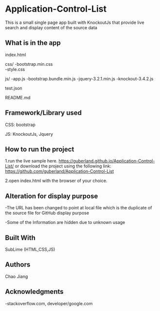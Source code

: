 # Application-Control-List

This is a small single page app built with KnockoutJs that provide live search and display content of the source data 


## What is in the app

index.html

css/
 	-bootstrap.min.css	
 	-style.css
 
js/
	-app.js
	-bootstrap.bundle.min.js
	-jquery-3.2.1.min.js
	-knockout-3.4.2.js

test.json

README.md
## Framework/Library used
  CSS: bootstrap
	
  JS: KnockoutJs, Jquery
## How to run the project

1.run the live sample here. https://guberland.github.io/Application-Control-List/
  or download the project using the following link:
  https://github.com/guberland/Application-Control-List

2.open index.html with the browser of your choice.

  
## Alteration for display purpose
  -The URL has been changed to point at local file which is the duplicate of the source file for GitHub display purpose
  
  -Some of the Information are hidden due to unknown usage

## Built With

SubLime (HTML,CSS,JS)



## Authors

Chao Jiang

## Acknowledgments
-stackoverflow.com, developer/google.com 
